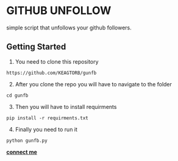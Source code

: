 # GITHUB UNFOLLOW
 simple script that unfollows your github followers.

## Getting Started


1. You need to clone this repository
```
https://github.com/KEAGTORB/gunfb
```

2. After you clone the repo you will have to navigate to the folder
```
cd gunfb
```

3. Then you will have to install requirments
```
pip install -r requirments.txt 
```

4. Finally you need to run it
```
python gunfb.py
```


 **[connect me](https://t.me/keagtorb79)**

